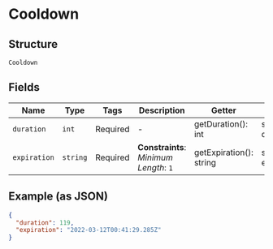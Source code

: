 
# Cooldown

## Structure

`Cooldown`

## Fields

| Name | Type | Tags | Description | Getter | Setter |
|  --- | --- | --- | --- | --- | --- |
| `duration` | `int` | Required | - | getDuration(): int | setDuration(int duration): void |
| `expiration` | `string` | Required | **Constraints**: *Minimum Length*: `1` | getExpiration(): string | setExpiration(string expiration): void |

## Example (as JSON)

```json
{
  "duration": 119,
  "expiration": "2022-03-12T00:41:29.285Z"
}
```

